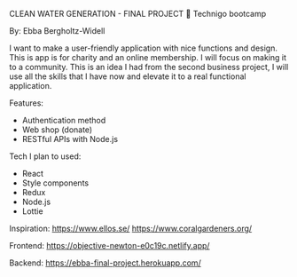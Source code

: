 CLEAN WATER GENERATION - FINAL PROJECT 🌊
Technigo bootcamp

By: Ebba Bergholtz-Widell

I want to make a user-friendly application with nice functions and design. This is app is
for charity and an online membership. I will focus on making it to a community. This is
an idea I had from the second business project, I will use all the skills that I have now
and elevate it to a real functional application.

Features:
- Authentication method 
- Web shop (donate)
- RESTful APIs with Node.js

Tech I plan to used:

- React
- Style components
- Redux
- Node.js
- Lottie

Inspiration:
https://www.ellos.se/
https://www.coralgardeners.org/

Frontend:
https://objective-newton-e0c19c.netlify.app/

Backend:
https://ebba-final-project.herokuapp.com/

